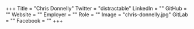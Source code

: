 +++
Title = "Chris Donnelly"
Twitter = "distractable"
LinkedIn = ""
GitHub = ""
Website = ""
Employer = ""
Role = ""
Image = "chris-donnelly.jpg"
GitLab = ""
Facebook = ""
+++
